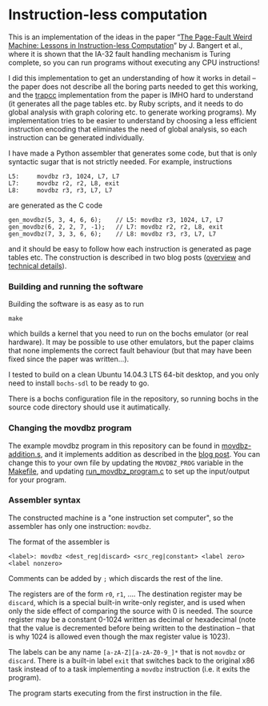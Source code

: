 # Instruction-less computation
This is an implementation of the ideas in the paper “[The Page-Fault Weird Machine: Lessons in Instruction-less Computation](https://www.usenix.org/conference/woot13/workshop-program/presentation/bangert)” by J. Bangert et al., where it is shown that the IA-32 fault handling mechanism is Turing complete, so you can run programs without executing any CPU instructions!

I did this implementation to get an understanding of how it works in detail – the paper does not describe all the boring parts needed to get this working, and the [trapcc](https://github.com/jbangert/trapcc) implementation from the paper is IMHO hard to understand (it generates all the page tables etc. by Ruby scripts, and it needs to do global analysis with graph coloring etc. to generate working programs). My implementation tries to be easier to understand by choosing a less efficient instruction encoding that eliminates the need of global analysis, so each instruction can be generated individually.

I have made a Python assembler that generates some code, but that is only syntactic sugar that is not strictly needed. For example, instructions

```
L5:     movdbz r3, 1024, L7, L7
L7:     movdbz r2, r2, L8, exit
L8:     movdbz r3, r3, L7, L7
```

are generated as the C code

```
gen_movdbz(5, 3, 4, 6, 6);    // L5: movdbz r3, 1024, L7, L7
gen_movdbz(6, 2, 2, 7, -1);   // L7: movdbz r2, r2, L8, exit
gen_movdbz(7, 3, 3, 6, 6);    // L8: movdbz r3, r3, L7, L7
```

and it should be easy to follow how each instruction is generated as page tables etc. The construction is described in two blog posts ([overview](http://kristerw.blogspot.se/2015/08/instruction-less-computation.html) and [technical details](http://kristerw.blogspot.se/2015/08/instruction-less-computation-technical.html)).

### Building and running the software
Building the software is as easy as to run
```
make
```
which builds a kernel that you need to run on the bochs emulator (or real hardware). It may be possible to use other emulators, but the paper claims that none implements the correct fault behaviour (but that may have been fixed since the paper was written...).

I tested to build on a clean Ubuntu 14.04.3 LTS 64-bit desktop, and you only need to install `bochs-sdl` to be ready to go.

There is a bochs configuration file in the repository, so running bochs in the source code directory should use it autimatically.

### Changing the movdbz program
The example movdbz program in this repository can be found in [movdbz-addition.s](movdbz-addition.s), and it implements addition as described in the [blog post](http://kristerw.blogspot.se/2015/08/instruction-less-computation.html). You can change this to your own file by updating the `MOVDBZ_PROG` variable in the [Makefile](Makefile), and updating [run_movdbz_program.c](run_movdbz_program.c) to set up the input/output for your program.

### Assembler syntax
The constructed machine is a "one instruction set computer", so the assembler has only one instruction: `movdbz`.

The format of the assembler is
```
<label>: movdbz <dest_reg|discard> <src_reg|constant> <label zero> <label nonzero>
```

Comments can be added by `;` which discards the rest of the line.

The registers are of the form `r0`, `r1`, …. The destination register may be `discard`, which is a special built-in write-only register, and is used when only the side effect of comparing the source with 0 is needed. The source register may be a constant 0-1024 written as decimal or hexadecimal (note that the value is decremented before being written to the destination – that is why 1024 is allowed even though the max register value is 1023). 

The labels can be any name `[a-zA-Z][a-zA-Z0-9_]*` that is not `movdbz` or `discard`. There is a built-in label `exit` that switches back to the original x86 task instead of to a task implementing a `movdbz` instruction (i.e. it exits the program).

The program starts executing from the first instruction in the file.
